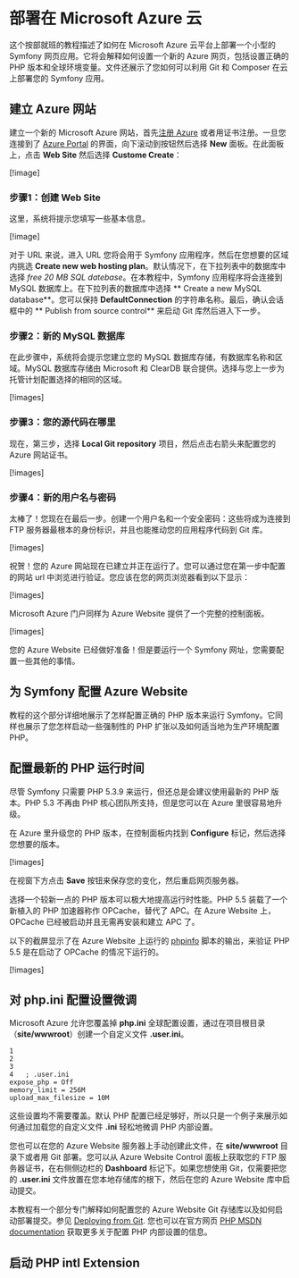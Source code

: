 # 部署在 Microsoft Azure 云

这个按部就班的教程描述了如何在 Microsoft Azure 云平台上部署一个小型的 Symfony 网页应用。它将会解释如何设置一个新的 Azure 网页，包括设置正确的 PHP 版本和全球环境变量。文件还展示了您如何可以利用 Git 和 Composer 在云上部署您的 Symfony 应用。

## 建立 Azure 网站

建立一个新的 Microsoft Azure 网站，首先[注册 Azure](https://signup.live.com/signup?uaid=5342819efab64b99bd8238efe0e39bcc&lic=1) 或者用证书注册。一旦您连接到了 [Azure Portal](https://login.microsoftonline.com/common/oauth2/authorize?response_type=code+id_token&redirect_uri=https%3a%2f%2fmanage.windowsazure.com%2f&client_id=00000013-0000-0000-c000-000000000000&resource=https%3a%2f%2fmanagement.core.windows.net%2f&scope=user_impersonation+openid&nonce=097f59b2-ccfc-46d7-8576-3f1e7542234e&domain_hint=&site_id=500879&response_mode=form_post) 的界面，向下滚动到按钮然后选择 **New** 面板。在此面板上，点击 **Web Site** 然后选择 **Custome Create**：

[!image]

### 步骤1：创建 Web Site

这里，系统将提示您填写一些基本信息。

[!image]

对于 URL 来说，进入 URL 您将会用于 Symfony 应用程序，然后在您想要的区域内挑选 **Create new web hosting plan**。默认情况下，在下拉列表中的数据库中选择 *free 20 MB SQL datebase*。在本教程中，Symfony 应用程序将会连接到 MySQL 数据库上。在下拉列表的数据库中选择 ** Create a new MySQL database**。您可以保持 **DefaultConnection** 的字符串名称。最后，确认会话框中的 ** Publish from source control** 来启动 Git 库然后进入下一步。

### 步骤2：新的 MySQL 数据库

在此步骤中，系统将会提示您建立您的 MySQL 数据库存储，有数据库名称和区域。MySQL 数据库存储由 Microsoft 和 ClearDB 联合提供。选择与您上一步为托管计划配置选择的相同的区域。

[!images]

### 步骤3：您的源代码在哪里

现在，第三步，选择 **Local Git repository** 项目，然后点击右箭头来配置您的 Azure 网站证书。

[!images]

### 步骤4：新的用户名与密码

太棒了！您现在在最后一步。创建一个用户名和一个安全密码：这些将成为连接到 FTP 服务器最根本的身份标识，并且也能推动您的应用程序代码到 Git 库。

[!images]

祝贺！您的 Azure 网站现在已建立并正在运行了。您可以通过您在第一步中配置的网站 url 中浏览进行验证。您应该在您的网页浏览器看到以下显示：

[!images]

Microsoft Azure 门户同样为 Azure Website 提供了一个完整的控制面板。

[!images]

您的 Azure Website 已经做好准备！但是要运行一个 Symfony 网址，您需要配置一些其他的事情。

## 为 Symfony 配置 Azure Website

教程的这个部分详细地展示了怎样配置正确的 PHP 版本来运行 Symfony。它同样也展示了您怎样启动一些强制性的 PHP 扩张以及如何适当地为生产环境配置 PHP。

## 配置最新的 PHP 运行时间

尽管 Symfony 只需要 PHP 5.3.9 来运行，但还总是会建议使用最新的 PHP 版本。PHP 5.3 不再由 PHP 核心团队所支持，但是您可以在 Azure 里很容易地升级。

在 Azure 里升级您的 PHP 版本，在控制面板内找到 **Configure** 标记，然后选择您想要的版本。

[!images]

在视窗下方点击 **Save** 按钮来保存您的变化，然后重启网页服务器。

选择一个较新一点的 PHP 版本可以极大地提高运行时性能。PHP 5.5 装载了一个新植入的 PHP 加速器称作 OPCache，替代了 APC。在 Azure Website 上，OPCache 已经被启动并且无需再安装和建立 APC 了。

以下的截屏显示了在 Azure Website 上运行的 [phpinfo](http://php.net/manual/en/function.phpinfo.php) 脚本的输出，来验证 PHP 5.5 是在启动了 OPCache 的情况下运行的。

[!images]

## 对 php.ini 配置设置微调 

Microsoft Azure 允许您覆盖掉 **php.ini** 全球配置设置，通过在项目根目录（**site/wwwroot**）创建一个自定义文件 **.user.ini**。

```
1
2
3
4	; .user.ini
expose_php = Off
memory_limit = 256M
upload_max_filesize = 10M

```

这些设置均不需要覆盖。默认 PHP 配置已经足够好，所以只是一个例子来展示如何通过加载您的自定义文件 **.ini** 轻松地微调 PHP 内部设置。

您也可以在您的 Azure Website 服务器上手动创建此文件，在 **site/wwwroot** 目录下或者用 Git 部署。您可以从 Azure Website Control 面板上获取您的 FTP 服务器证书，在右侧侧边栏的 **Dashboard** 标记下。如果您想使用 Git，仅需要把您的 **.user.ini** 文件放置在您本地存储库的根下，然后在您的 Azure Website 库中启动提交。

本教程有一个部分专门解释如何配置您的 Azure Website Git 存储库以及如何启动部署提交。参见 [Deploying from Git](http://symfony.com/doc/current/cookbook/deployment/azure-website.html#deploying-from-git). 您也可以在官方网页 [PHP MSDN documentation](http://blogs.msdn.com/b/silverlining/archive/2012/07/10/configuring-php-in-windows-azure-websites-with-user-ini-files.aspx) 获取更多关于配置 PHP 内部设置的信息。

## 启动 PHP intl Extension

